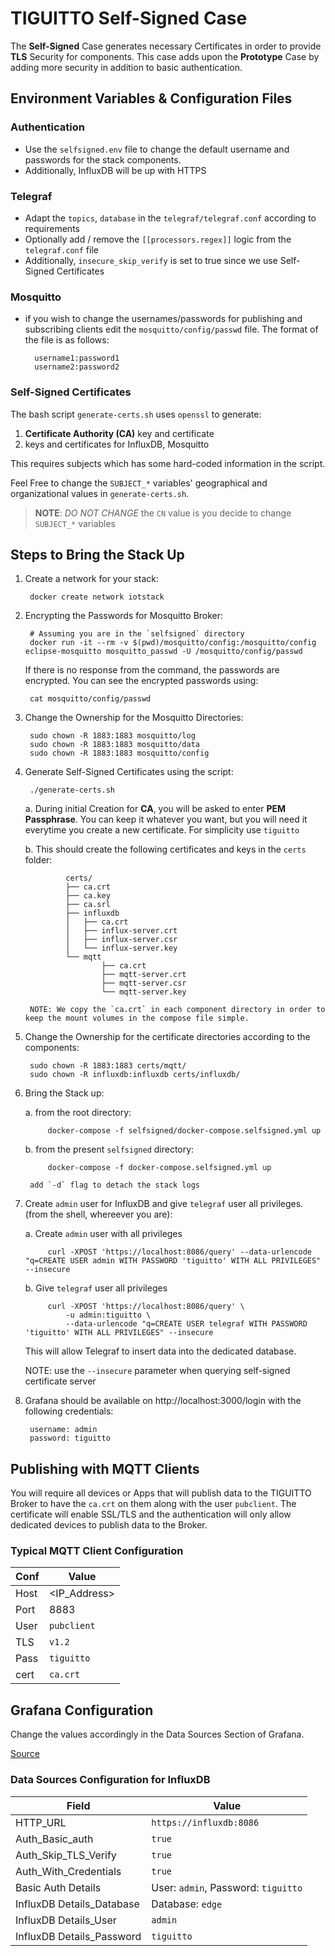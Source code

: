 # TIGUITTO Self-Signed Case

The __Self-Signed__ Case generates necessary Certificates in order to provide __TLS__ Security for components. This case
adds upon the __Prototype__ Case by adding more security in addition to basic authentication.

## Environment Variables & Configuration Files

### Authentication

- Use the `selfsigned.env` file to change the default username and passwords for the stack components.
- Additionally, InfluxDB will be up with HTTPS

### Telegraf

- Adapt the `topics`, `database` in the `telegraf/telegraf.conf` according to requirements
- Optionally add / remove the `[[processors.regex]]` logic from the `telegraf.conf` file
- Additionally, `insecure_skip_verify` is set to true since we use Self-Signed Certificates

### Mosquitto

- if you wish to change the usernames/passwords for publishing and subscribing clients edit the `mosquitto/config/passwd` file. The
format of the file is as follows:

        username1:password1
        username2:password2

### Self-Signed Certificates

The bash script `generate-certs.sh` uses `openssl` to generate:
1. __Certificate Authority (CA)__ key and certificate
2. keys and certificates for InfluxDB, Mosquitto

This requires subjects which has some hard-coded information in the script.

Feel Free to change the `SUBJECT_*` variables' geographical and organizational values in `generate-certs.sh`.

> __NOTE__: _DO NOT CHANGE_ the `CN` value is you decide to change `SUBJECT_*` variables

## Steps to Bring the Stack Up

1. Create a network for your stack:

        docker create network iotstack

2. Encrypting the Passwords for Mosquitto Broker:

        # Assuming you are in the `selfsigned` directory
        docker run -it --rm -v $(pwd)/mosquitto/config:/mosquitto/config eclipse-mosquitto mosquitto_passwd -U /mosquitto/config/passwd

    If there is no response from the command, the passwords are encrypted. You can see the encrypted passwords using:

        cat mosquitto/config/passwd

3. Change the Ownership for the Mosquitto Directories:

        sudo chown -R 1883:1883 mosquitto/log
        sudo chown -R 1883:1883 mosquitto/data
        sudo chown -R 1883:1883 mosquitto/config

4. Generate Self-Signed Certificates using the script:

        ./generate-certs.sh
    
    a. During initial Creation for __CA__, you will be asked to enter __PEM Passphrase__. You can keep it whatever you want, but you will need it everytime you create a new certificate. For simplicity use `tiguitto`

    b. This should create the following certificates and keys in the `certs` folder:

                certs/
                ├── ca.crt
                ├── ca.key
                ├── ca.srl
                ├── influxdb
                │   ├── ca.crt
                │   ├── influx-server.crt
                │   ├── influx-server.csr
                │   └── influx-server.key
                └── mqtt
                        ├── ca.crt
                        ├── mqtt-server.crt
                        ├── mqtt-server.csr
                        └── mqtt-server.key

        NOTE: We copy the `ca.crt` in each component directory in order to keep the mount volumes in the compose file simple.

5. Change the Ownership for the certificate directories according to the components:

        sudo chown -R 1883:1883 certs/mqtt/
        sudo chown -R influxdb:influxdb certs/influxdb/

6. Bring the Stack up:

    a. from the root directory:

            docker-compose -f selfsigned/docker-compose.selfsigned.yml up

    b. from the present `selfsigned` directory:

            docker-compose -f docker-compose.selfsigned.yml up
    
        add `-d` flag to detach the stack logs

7. Create `admin` user for InfluxDB and give `telegraf` user all privileges. (from the shell, whereever you are):

    a. Create `admin` user with all privileges

            curl -XPOST 'https://localhost:8086/query' --data-urlencode "q=CREATE USER admin WITH PASSWORD 'tiguitto' WITH ALL PRIVILEGES" --insecure

    b. Give `telegraf` user all privileges

            curl -XPOST 'https://localhost:8086/query' \
                -u admin:tiguitto \
                --data-urlencode "q=CREATE USER telegraf WITH PASSWORD 'tiguitto' WITH ALL PRIVILEGES" --insecure

    This will allow Telegraf to insert data into the dedicated database.
    
    NOTE: use the `--insecure` parameter when querying self-signed certificate server

8. Grafana should be available on http://localhost:3000/login with the following credentials:

        username: admin
        password: tiguitto

## Publishing with MQTT Clients

You will require all devices or Apps that will publish data to the TIGUITTO Broker to have the `ca.crt` on them along with the user `pubclient`. The certificate will enable SSL/TLS and the authentication will only allow dedicated devices to publish data to the Broker.

### Typical MQTT Client Configuration

| Conf | Value        |
|------|--------------|
| Host | <IP_Address> |
| Port | 8883         |
| User | `pubclient`  |
| TLS  | `v1.2`       |
| Pass | `tiguitto`   |
| cert | `ca.crt`     |


## Grafana Configuration
Change the values accordingly in the Data Sources Section of Grafana.

[Source](https://devconnected.com/how-to-setup-telegraf-influxdb-and-grafana-on-linux/)

### Data Sources Configuration for InfluxDB
    
|  Field   |       Value                |
|----------|----------------------------| 
| HTTP_URL |    `https://influxdb:8086` |
| Auth_Basic_auth | `true`              |
| Auth_Skip_TLS_Verify | `true`         |
| Auth_With_Credentials | `true`        |
| Basic Auth Details | User: `admin`, Password: `tiguitto`|
| InfluxDB Details_Database | Database: `edge`  |
| InfluxDB Details_User | `admin` |
| InfluxDB Details_Password | `tiguitto` |

